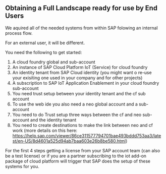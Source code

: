 ## Obtaining a Full Landscape ready for use by End Users

We aquired all of the needed systems from within SAP folowing an internal process flow.

For an external user, it will be different. 

You need the following to get started:

1. A cloud foundry global and sub-account
2. An instance of SAP Cloud Platform IoT (Service) for cloud foundry
3. An identity tenant from SAP Cloud identity (you might want o re-use your exisiting one used in your company and for other projects)
4. A subscription to SAP IoT Application Enablement in your cloud foundry sub-account
1. You need trust setup between your identity tenant and the cf sub account
6. To use the web ide you also need a neo global account and a sub-account
5. You need to do Trust setup three ways between the cf and neo sub-account and the identity tenant
7. You need to create destinations to make the link between neo and cf work (more details on this here: https://help.sap.com/viewer/86ce311577794701bae493bddd753aa3/latest/en-US/8d4601a525d94ab7baa603e26b8be580.html)

For the first 4 steps getting a license from your SAP account team (can also be a test license) or if you are a partner subscribing to the iot add-on package of cloud platform will trigger that SAP does the setup of these systems for you.